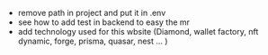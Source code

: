 - remove path in project and put it in .env
- see how to add test in backend to easy the mr
- add technology used for this wbsite (Diamond, wallet factory, nft dynamic, forge, prisma, quasar, nest ... )
